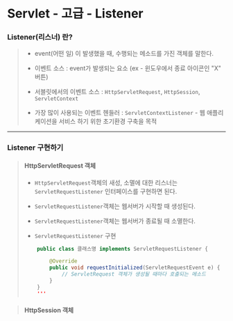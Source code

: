# Servlet - 고급 - Listener

### Listener(리스너) 란?

>	* event(어떤 일) 이 발생했을 때, 수행되는 메소드를 가진 객체를 말한다.
>
>	* 이벤트 소스 : event가 발생되는 요소 (ex - 윈도우에서 종료 아이콘인 "X" 버튼)
>
>	* 서블릿에서의 이벤트 소스 : ``HttpServletRequest``, ``HttpSession``, ``ServletContext``
>
>	* 가장 많이 사용되는 이벤트 헨들러 : ``ServletContextListener`` - 웹 애플리케이션을 서비스 하기 위한 초기환경 구축을 목적

---

### Listener 구현하기

>	#### HttpServletRequest 객체
>
>	* ``HttpServletRequest``객체의 새성, 소멸에 대한 리스너는 ``ServletRequestListener`` 인터페이스를 구현하면 된다.
>
>	* ``ServletRequestListener``객체는 웹서버가 시작할 때 생성된다.
>
>	* ``ServletRequestListener``객체는 웹서버가 종료될 때 소멸한다.
>
>	* ``ServletRequestListener`` 구현
>
>	```java
>		public class 클래스명 implements ServletRequestListener {
>
>			@Override
>			public void requestInitialized(ServletRequestEvent e) {
>				// ServletRequest 객체가 생성될 때마다 호출되는 메소드
>			}
>		}
>		'''



>	#### HttpSession 객체